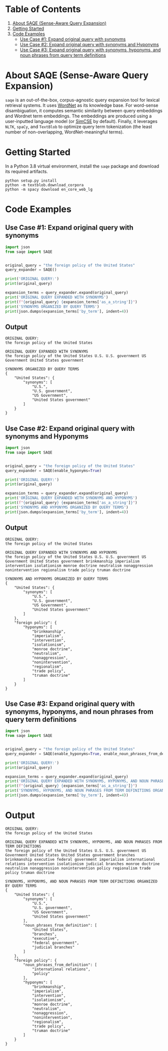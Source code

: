 # Table of Contents
 1. [About SAQE (Sense-Aware Query Expansion)](#about-saqe-sense-aware-query-expansion)
 2. [Getting Started](#getting-started)
 3. [Code Examples](#code-examples)
    - [Use Case #1: Expand original query with synonyms](#use-case-1-expand-original-query-with-synonyms)
    - [Use Case #2: Expand original query with synonyms and Hyponyms](#use-case-2-expand-original-query-with-synonyms-and-hyponyms)
    - [Use Case #3: Expand original query with synonyms, hyponyms, and noun phrases from query term definitions](#use-case-3-expand-original-query-with-synonyms-hyponyms-and-noun-phrases-from-query-term-definitions)

# About SAQE (Sense-Aware Query Expansion)
`saqe` is an out-of-the-box, corpus-agnostic query expansion tool for lexical retrieval systems. It uses 
[WordNet](https://wordnet.princeton.edu/) as its knowledge base. For word-sense disambiguation, it computes semantic 
similarity between query embeddings and Wordnet term embeddings. The embeddings are produced using a user-inputted 
language model (or [SimCSE](https://github.com/princeton-nlp/SimCSE) by default). Finally, it leverages `NLTK`, 
`spaCy`, and `TextBlob` to optimize query term tokenization (the least number of non-overlapping, WordNet-meaningful 
terms).

# Getting Started
In a Python 3.8 virtual environment, install the `saqe` package and download its required artifacts.
```shell
python setup.py install
python -m textblob.download_corpora
python -m spacy download en_core_web_lg
```

# Code Examples
## Use Case #1: Expand original query with synonyms
```python
import json
from saqe import SAQE


original_query = "the foreign policy of the United States"
query_expander = SAQE()

print('ORIGINAL QUERY:')
print(original_query)

expansion_terms = query_expander.expand(original_query)
print('ORIGINAL QUERY EXPANDED WITH SYNONYMS')
print(f"{original_query} {expansion_terms['as_a_string']}")
print('SYNONYMS ORGANIZED BY QUERY TERMS')
print(json.dumps(expansion_terms['by_term'], indent=4))
```

## Output
```text
ORIGINAL QUERY:
the foreign policy of the United States
```

```text
ORIGINAL QUERY EXPANDED WITH SYNONYMS
the foreign policy of the United States U.S. U.S. government US Government United States government
```

```text
SYNONYMS ORGANIZED BY QUERY TERMS
{
    "United States": {
        "synonyms": [
            "U.S.",
            "U.S. government",
            "US Government",
            "United States government"
        ]
    }
}
```

## Use Case #2: Expand original query with synonyms and Hyponyms
```python
import json
from saqe import SAQE


original_query = "the foreign policy of the United States"
query_expander = SAQE(enable_hyponyms=True)

print('ORIGINAL QUERY:')
print(original_query)

expansion_terms = query_expander.expand(original_query)
print('ORIGINAL QUERY EXPANDED WITH SYNONYMS AND HYPONYMS')
print(f"{original_query} {expansion_terms['as_a_string']}")
print('SYNONYMS AND HYPONYMS ORGANIZED BY QUERY TERMS')
print(json.dumps(expansion_terms['by_term'], indent=4))
```

## Output
```text
ORIGINAL QUERY:
the foreign policy of the United States
```

```text
ORIGINAL QUERY EXPANDED WITH SYNONYMS AND HYPONYMS
the foreign policy of the United States U.S. U.S. government US Government United States government brinkmanship imperialism intervention isolationism monroe doctrine neutralism nonaggression nonintervention regionalism trade policy truman doctrine
```

```text
SYNONYMS AND HYPONYMS ORGANIZED BY QUERY TERMS
{
    "United States": {
        "synonyms": [
            "U.S.",
            "U.S. government",
            "US Government",
            "United States government"
        ]
    },
    "foreign policy": {
        "hyponyms": [
            "brinkmanship",
            "imperialism",
            "intervention",
            "isolationism",
            "monroe doctrine",
            "neutralism",
            "nonaggression",
            "nonintervention",
            "regionalism",
            "trade policy",
            "truman doctrine"
        ]
    }
}
```

## Use Case #3: Expand original query with synonyms, hyponyms, and noun phrases from query term definitions
```python
import json
from saqe import SAQE


original_query = "the foreign policy of the United States"
query_expander = SAQE(enable_hyponyms=True, enable_noun_phrases_from_definition=True)

print('ORIGINAL QUERY:')
print(original_query)

expansion_terms = query_expander.expand(original_query)
print('ORIGINAL QUERY EXPANDED WITH SYNONYMS, HYPONYMS, AND NOUN PHRASES FROM TERM DEFINITIONS')
print(f"{original_query} {expansion_terms['as_a_string']}")
print('SYNONYMS, HYPONYMS, AND NOUN PHRASES FROM TERM DEFINITIONS ORGANIZED BY QUERY TERMS')
print(json.dumps(expansion_terms['by_term'], indent=4))
```

# Output
```text
ORIGINAL QUERY:
the foreign policy of the United States
```

```text
ORIGINAL QUERY EXPANDED WITH SYNONYMS, HYPONYMS, AND NOUN PHRASES FROM TERM DEFINITIONS
the foreign policy of the United States U.S. U.S. government US Government United States United States government branches brinkmanship executive federal government imperialism international relations intervention isolationism judicial branches monroe doctrine neutralism nonaggression nonintervention policy regionalism trade policy truman doctrine
```

```text
SYNONYMS, HYPONYMS, AND NOUN PHRASES FROM TERM DEFINITIONS ORGANIZED BY QUERY TERMS
{
    "United States": {
        "synonyms": [
            "U.S.",
            "U.S. government",
            "US Government",
            "United States government"
        ],
        "noun_phrases_from_definition": [
            "United States",
            "branches",
            "executive",
            "federal government",
            "judicial branches"
        ]
    },
    "foreign policy": {
        "noun_phrases_from_definition": [
            "international relations",
            "policy"
        ],
        "hyponyms": [
            "brinkmanship",
            "imperialism",
            "intervention",
            "isolationism",
            "monroe doctrine",
            "neutralism",
            "nonaggression",
            "nonintervention",
            "regionalism",
            "trade policy",
            "truman doctrine"
        ]
    }
}
```
